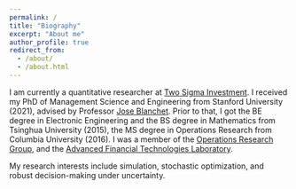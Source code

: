 ```yaml
---
permalink: /
title: "Biography"
excerpt: "About me"
author_profile: true
redirect_from: 
  - /about/
  - /about.html
---
```


I am currently a quantitative researcher at [Two Sigma Investment](https://www.twosigma.com). I received my PhD of Management Science and Engineering from Stanford University (2021), advised by Professor [Jose Blanchet](https://web.stanford.edu/~jblanche/). Prior to that, I got the BE degree in Electronic Engineering and the BS degree in Mathematics from Tsinghua University (2015), the MS degree in Operations Research from Columbia University (2016). I was a member of the [Operations Research Group](http://or.stanford.edu), and the [Advanced Financial Technologies Laboratory](https://fintech.stanford.edu/people/all/grid/grouped).

My research interests include simulation, stochastic optimization, and robust decision-making under uncertainty.